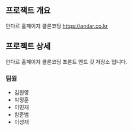 ## 프로잭트 개요

안다르 홈페이지 클론코딩 https://andar.co.kr

## 프로젝트 상세

안다르 홈페이지 클론코딩 프론트 앤드 깃 저장소 입니다.

### 팀원

- 김원영
- 박정훈
- 이민재
- 함준범
- 이성재
